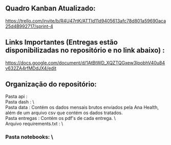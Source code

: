 ## Quadro Kanban Atualizado:

https://trello.com/invite/b/R4U47rtK/ATTId11d9405613afc78d801a59690aca25d4B992717/sprint-4

## Links Importantes (Entregas estão disponibilizadas no repositório e no link abaixo) :

https://docs.google.com/document/d/1AtBtWD_XQZTQGxew3lpobhV40u84v632ZA4rfMDdJX4/edit

## Organização do repositório:

Pasta api : \
Pasta dash : \  
Pasta data : Contém os dados mensais brutos enviados pela Ana Health, além de um arquivo csv que contém os dados tratados. \
Pasta entregas : Contém os pdf's de cada entrega. \  
Arquivo requirements.txt : \  
### Pasta notebooks: \



